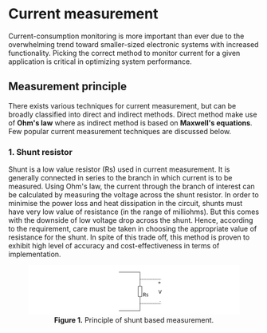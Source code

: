 # Current measurement

Current-consumption monitoring is more important than ever due to the overwhelming trend toward smaller-sized electronic systems with increased functionality. Picking the correct method to monitor current for a given application is critical in optimizing system performance. 

## Measurement principle

There exists various techniques for current measurement, but can be broadly classified into direct and indirect methods. Direct method make use of **Ohm's law** where as indirect method is based on **Maxwell's equations**. Few popular current measurement techniques are discussed below.

### 1. Shunt resistor

Shunt is a low value resistor (Rs) used in current measurement. It is generally connected in series to the branch in which current is to be measured. Using Ohm's law, the current through the branch of interest can be calculated by measuring the voltage across the shunt resistor. In order to minimise the power loss and heat dissipation in the circuit, shunts must have very low value of resistance (in the range of milliohms). But this comes with the downside of low voltage drop across the shunt. Hence, according to the requirement, care must be taken in choosing the appropriate value of resistance for the shunt. In spite of this trade off, this method is proven to exhibit high level of accuracy and cost-effectiveness in terms of implementation.
<figure>
<center>
    <img src="./images/shunt_current_measurement.svg" alt="Principle of shunt based measurement" height="auto" width="auto" />
    <figcaption><b>Figure 1.</b> Principle of shunt based measurement.</figcaption>
</center>
</figure>



